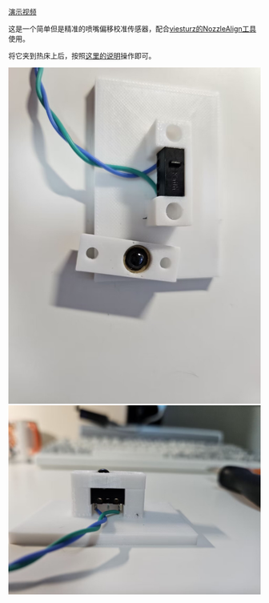 [演示视频](https://www.bilibili.com/video/BV1hH4y1u7oX/)

这是一个简单但是精准的喷嘴偏移校准传感器，配合[viesturz的NozzleAlign工具](https://github.com/viesturz/NozzleAlign)使用。

将它夹到热床上后，按照[这里的说明](https://github.com/viesturz/NozzleAlign/blob/main/README.md#klipper-integration)操作即可。

![](../imgs/nozzle_align/1.jpg)
![](../imgs/nozzle_align/2.jpg)
